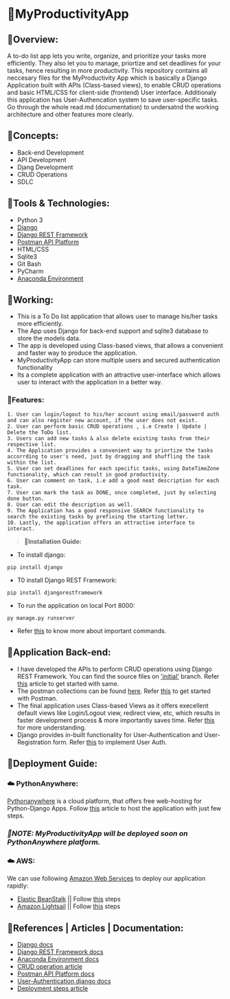 # 🔹MyProductivityApp
## 🔸Overview:
A to-do list app lets you write, organize, and prioritize your tasks more efficiently. They also let you to manage, priortize and set deadlines for your tasks, hence resulting in more productivity. This repository contains all neccesary files for the MyProductivity App which is basically a Django Application built with APIs (Class-based views), to enable CRUD operations and basic HTML/CSS for client-side (frontend) User interface. Additionaly this application has User-Authencation system to save user-specific tasks. Go through the whole read.md (documentation) to undersatnd the working architecture and other features more clearly.

## 🔸**Concepts:**
- Back-end Development
- API Development
- Djang Development
- CRUD Operations
- SDLC

## 🔸**Tools & Technologies:**
- Python 3
- [Django](https://www.djangoproject.com/start/)
- [Django REST Framework](https://www.django-rest-framework.org/)
- [Postman API Platform](https://learning.postman.com/docs/getting-started/introduction/)
- HTML/CSS
- Sqlite3
- Git Bash
- PyCharm
- [Anaconda Environment](https://conda.io/projects/conda/en/latest/user-guide/concepts/environments.html#:~:text=A%20conda%20environment%20is%20a,NumPy%201.6%20for%20legacy%20testing.)

## 🔹Working:

- This is a To Do list application that allows user to manage his/her tasks more efficiently.
- The App uses Django for back-end support and sqlite3 database to store the models data. 
- The app is developed using Class-based views, that allows a convenient and faster way to produce the application.
- MyProductivityApp can store multiple users and secured authentication functionality
- Its a complete application with an attractive user-interface which allows user to interact with the application in a better way.

### 🔸**Features:**
```
1. User can login/logout to his/her account using email/password auth and can also register new account, if the user does not exist.
2. User can perform basic CRUD operations , i.e Create | Update | Delete the ToDo list.
3. Users can add new tasks & also delete existing tasks from their respective list.
4. The Application provides a convenient way to priortize the tasks accorrding to user's need, just by dragging and shuffling the task within the list.
5. User can set deadlines for each specific tasks, using DateTimeZone functionality, which can result in good productivity.
6. User can comment on task, i.e add a good neat description for each task.
7. User can mark the task as DONE, once completed, just by selecting done button.
8. User can edit the description as well.
9. The Application has a good responsive SEARCH functionality to search the existing tasks by prefixing the starting letter.
10. Lastly, the application offers an attractive interface to interact.
```
> **🔸Installation Guide:**
- To install django:
```
pip install django
```
- T0 install Django REST Framework:
```
pip install djangorestframework
```
- To run the application on local Port 8000:
```
py manage.py runserver
```

- Refer [this](https://docs.djangoproject.com/en/3.2/) to know more about important commands.

## 🔹Application Back-end:
- I have developed the APIs to perform CRUD operations using Django REST Framework. You can find the source files on ['initial']() branch. Refer [this](https://www.section.io/engineering-education/django-crud-api/) article to get started with same.
- The postman collections can be found [here](). Refer [this](https://learning.postman.com/docs/getting-started/introduction/) to get started with Postman.
- The final application uses Class-based Views as it offers execellent default views like Login/Logout view, redirect view, etc, which results in faster development process & more importantly saves time. Refer [this](https://docs.djangoproject.com/en/3.1/ref/class-based-views/) for more understanding.
- Django provides in-built functionality for User-Authentication and User-Registration form. Refer [this](https://docs.djangoproject.com/en/3.2/topics/auth/) to implement User Auth.

## 🔹Deployment Guide:
### ☁️ PythonAnywhere:
[Pythonanywhere](https://www.pythonanywhere.com/) is a cloud platform, that offers free web-hosting for Python-Django Apps. Follow [this](https://help.pythonanywhere.com/pages/DeployExistingDjangoProject/) article to host the application with just few steps.
### <em> 📌NOTE: MyProductivityApp will be deployed soon on PythonAnywhere platform. </em>
### ☁️ AWS:
We can use following [Amazon Web Services](https://aws.amazon.com/) to deploy our application rapidly:
- [Elastic BeanStalk](https://aws.amazon.com/elasticbeanstalk/) || Follow [this](https://docs.aws.amazon.com/elasticbeanstalk/latest/dg/create-deploy-python-django.html) steps
- [Amazon Lightsail](https://aws.amazon.com/lightsail/)  || Follow [this](https://aws.amazon.com/getting-started/hands-on/deploy-python-application) steps 

## 🔹References | Articles | Documentation:
-  [Django docs](https://www.djangoproject.com/start/)
-  [Django REST Framework docs](https://www.django-rest-framework.org/)
-  [Anaconda Environment docs](https://conda.io/projects/conda/en/latest/user-guide/concepts/environments.html#:~:text=A%20conda%20environment%20is%20a,NumPy%201.6%20for%20legacy%20testing.)
-  [CRUD operation article](https://www.section.io/engineering-education/django-crud-api/)
- [Postman API Platform docs](https://learning.postman.com/docs/getting-started/introduction/)
- [User-Authentication django docs](https://docs.djangoproject.com/en/3.2/topics/auth/)
- [Deployment steps article](https://help.pythonanywhere.com/pages/DeployExistingDjangoProject/)



